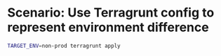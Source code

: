 
# Scenario: Use Terragrunt config to represent environment difference

```sh
TARGET_ENV=non-prod terragrunt apply
```
